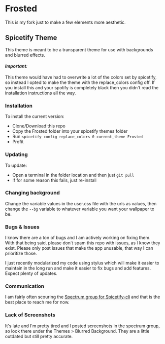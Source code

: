 # Frosted
This is my fork just to make a few elements more aesthetic.


## Spicetify Theme

This theme is meant to be a transparent theme for use with backgrounds and blurred effects.

#### *Important:*

This theme would have had to overwrite a lot of the colors set by spicetify, so instead I opted to make the theme with the replace_colors config off. If you install this and your spotify is completely black then you didn't read the installation instructions all the way.

### Installation

To install the current version:

* Clone/Download this repo
* Copy the Frosted folder into your spicetify themes folder
* Run `spicetify config replace_colors 0 current_theme Frosted`
* Profit

### Updating

To update:

* Open a terminal in the folder location and then just `git pull`
* If for some reason this fails, just re-install

### Changing background
Change the variable values in the user.css file with the urls as values, then change the `--bg` variable to whatever variable you want your wallpaper to be.
### Bugs & Issues

I know there are a ton of bugs and I am actively working on fixing them. With that being said, please don't spam this repo with issues, as I know they exist. Please only post issues that make the app unusable, that way I can prioritize those.

I just recently modularized my code using stylus which will make it easier to maintain in the long run and make it easier to fix bugs and add features. Expect plenty of updates.

### Communication

I am fairly often scouring the [Spectrum group for Spicetify-cli](https://spectrum.chat/spicetify?tab=posts) and that is the best place to reach me for now.

### Lack of Screenshots

It's late and I'm pretty tired and I posted screenshots in the spectrum group, so look there under the Themes > Blurred Background. They are a little outdated but still pretty accurate.
